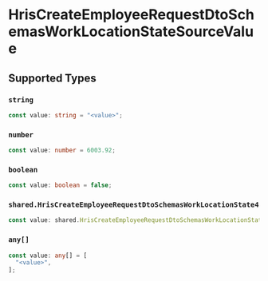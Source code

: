# HrisCreateEmployeeRequestDtoSchemasWorkLocationStateSourceValue


## Supported Types

### `string`

```typescript
const value: string = "<value>";
```

### `number`

```typescript
const value: number = 6003.92;
```

### `boolean`

```typescript
const value: boolean = false;
```

### `shared.HrisCreateEmployeeRequestDtoSchemasWorkLocationState4`

```typescript
const value: shared.HrisCreateEmployeeRequestDtoSchemasWorkLocationState4 = {};
```

### `any[]`

```typescript
const value: any[] = [
  "<value>",
];
```

